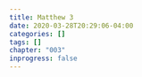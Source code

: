 ```yaml
---
title: Matthew 3
date: 2020-03-28T20:29:06-04:00
categories: []
tags: []
chapter: "003"
inprogress: false
---
```


